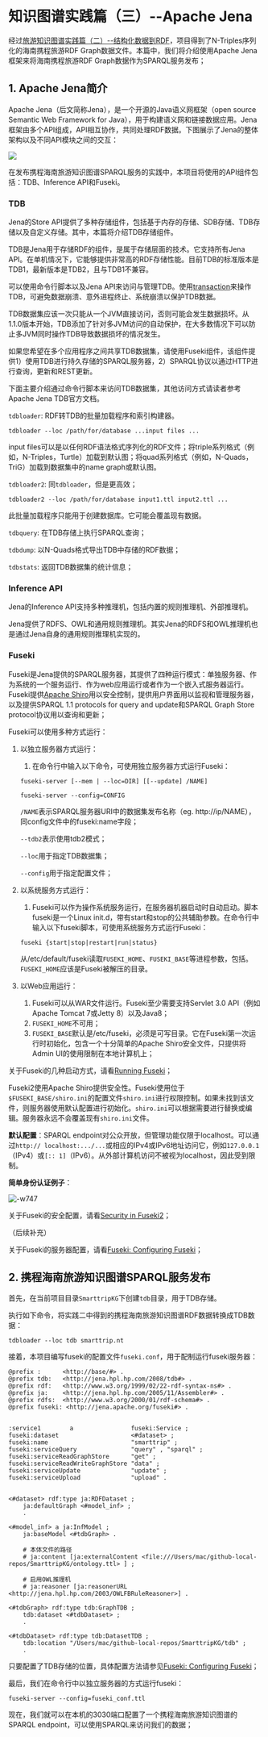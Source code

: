 <h1>知识图谱实践篇（三）--Apache Jena</h1>

经过[旅游知识图谱实践篇（二）--结构化数据到RDF](https://github.com/charosen/ClassNotes/blob/master/knowledge_graph/structure2rdf.md)，项目得到了N-Triples序列化的海南携程旅游RDF Graph数据文件。本篇中，我们将介绍使用Apache Jena框架来将海南携程旅游RDF Graph数据作为SPARQL服务发布；

<h2>1. Apache Jena简介</h2>

Apache Jena（后文简称Jena），是一个开源的Java语义网框架（open source Semantic Web Framework for Java），用于构建语义网和链接数据应用。Jena框架由多个API组成，API相互协作，共同处理RDF数据。下图展示了Jena的整体架构以及不同API模块之间的交互：

![](media/15531572981563.jpg)

在发布携程海南旅游知识图谱SPARQL服务的实践中，本项目将使用的API组件包括：TDB、Inference API和Fuseki。

<h3>TDB</h3>

Jena的Store API提供了多种存储组件，包括基于内存的存储、SDB存储、TDB存储以及自定义存储。其中，本篇将介绍TDB存储组件。

TDB是Jena用于存储RDF的组件，是属于存储层面的技术。它支持所有Jena API。在单机情况下，它能够提供非常高的RDF存储性能。目前TDB的标准版本是TDB1，最新版本是TDB2，且与TDB1不兼容。

可以使用命令行脚本以及Jena API来访问与管理TDB。使用[transaction](http://jena.apache.org/documentation/tdb/tdb_transactions.html)来操作TDB，可避免数据崩溃、意外进程终止、系统崩溃以保护TDB数据。

TDB数据集应该一次只能从一个JVM直接访问，否则可能会发生数据损坏。从1.1.0版本开始，TDB添加了针对多JVM访问的自动保护，在大多数情况下可以防止多JVM同时操作TDB导致数据损坏的情况发生。

如果您希望在多个应用程序之间共享TDB数据集，请使用Fuseki组件，该组件提供1）使用TDB进行持久存储的SPARQL服务器，2）SPARQL协议以通过HTTP进行查询，更新和REST更新。

下面主要介绍通过命令行脚本来访问TDB数据集，其他访问方式请读者参考Apache Jena TDB官方文档。

`tdbloader`: RDF转TDB的批量加载程序和索引构建器。

```
tdbloader --loc /path/for/database ...input files ...
```
input files可以是以任何RDF语法格式序列化的RDF文件；将triple系列格式（例如，N-Triples，Turtle）加载到默认图；将quad系列格式（例如，N-Quads，TriG）加载到数据集中的name graph或默认图。

`tdbloader2`: 同`tdbloader`，但是更高效；

```
tdbloader2 --loc /path/for/database input1.ttl input2.ttl ...
```

此批量加载程序只能用于创建数据库。它可能会覆盖现有数据。

`tdbquery`: 在TDB存储上执行SPARQL查询；

`tdbdump`: 以N-Quads格式导出TDB中存储的RDF数据；

`tdbstats`: 返回TDB数据集的统计信息；

<h3>Inference API</h3>

Jena的Inference API支持多种推理机，包括内置的规则推理机、外部推理机。

Jena提供了RDFS、OWL和通用规则推理机。其实Jena的RDFS和OWL推理机也是通过Jena自身的通用规则推理机实现的。

<h3>Fuseki</h3>

Fuseki是Jena提供的SPARQL服务器，其提供了四种运行模式：单独服务器、作为系统的一个服务运行、作为web应用运行或者作为一个嵌入式服务器运行。Fuseki提供[Apache Shiro](https://shiro.apache.org/)用以安全控制，提供用户界面用以监视和管理服务器，以及提供SPARQL 1.1 protocols for query and update和SPARQL Graph Store protocol协议用以查询和更新；


Fuseki可以使用多种方式运行：

1. 以独立服务器方式运行：
    1. 在命令行中输入以下命令，可使用独立服务器方式运行Fuseki：
    
    ```
    fuseki-server [--mem | --loc=DIR] [[--update] /NAME]
    
    fuseki-server --config=CONFIG
    ```
    
    `/NAME`表示SPARQL服务器URI中的数据集发布名称（eg. http://ip/NAME），同config文件中的fuseki:name字段；

    `--tdb2`表示使用tdb2模式；

    `--loc`用于指定TDB数据集；

    `--config`用于指定配置文件；

2. 以系统服务方式运行：
    1. Fuseki可以作为操作系统服务运行，在服务器机器启动时自动启动。脚本fuseki是一个Linux init.d，带有start和stop的公共辅助参数。在命令行中输入以下fuseki脚本，可使用系统服务方式运行Fuseki：

    ```
    fuseki {start|stop|restart|run|status}
    ```
    
    从/etc/default/fuseki读取`FUSEKI_HOME`、`FUSEKI_BASE`等进程参数，包括。`FUSEKI_HOME`应该是Fuseki被解压的目录。
    
3. 以Web应用运行：
    1. Fuseki可以从WAR文件运行。Fuseki至少需要支持Servlet 3.0 API（例如Apache Tomcat 7或Jetty 8）以及Java8；
    2. `FUSEKI_HOME`不可用；
    3. `FUSEKI_BASE`默认是/etc/fuseki，必须是可写目录。它在Fuseki第一次运行时初始化，包含一个十分简单的Apache Shiro安全文件，只提供将Admin UI的使用限制在本地计算机上；


关于Fuseki的几种启动方式，请看[Running Fuseki](http://jena.apache.org/documentation/fuseki2/fuseki-run.html)；

Fuseki2使用Apache Shiro提供安全性。Fuseki使用位于`$FUSEKI_BASE/shiro.ini`的配置文件`shiro.ini`进行权限控制。如果未找到该文件，则服务器使用默认配置进行初始化。`shiro.ini`可以根据需要进行替换或编辑。服务器永远不会覆盖现有`shiro.ini`文件。

**默认配置**：SPARQL endpoint对公众开放，但管理功能仅限于localhost。可以通过`http:// localhost:.../...`或相应的IPv4或IPv6地址访问它，例如`127.0.0.1`（IPv4）或`[:: 1]`（IPv6）。从外部计算机访问不被视为localhost，因此受到限制。

**简单身份认证例子**：

![-w747](media/15533119967408.jpg)

关于Fuseki的安全配置，请看[Security in Fuseki2](http://jena.apache.org/documentation/fuseki2/fuseki-security.html)；

（后续补充）

关于Fuseki的服务器配置，请看[Fuseki: Configuring Fuseki](http://jena.apache.org/documentation/fuseki2/fuseki-configuration.html)；



<h2>2. 携程海南旅游知识图谱SPARQL服务发布</h2>

首先，在当前项目目录`SmarttripKG`下创建`tdb`目录，用于TDB存储。

执行如下命令，将实践二中得到的携程海南旅游知识图谱RDF数据转换成TDB数据：

```
tdbloader --loc tdb smarttrip.nt
```

接着，本项目编写fuseki的配置文件`fuseki.conf`，用于配制运行fuseki服务器：

```
@prefix :      <http://base/#> .
@prefix tdb:   <http://jena.hpl.hp.com/2008/tdb#> .
@prefix rdf:   <http://www.w3.org/1999/02/22-rdf-syntax-ns#> .
@prefix ja:    <http://jena.hpl.hp.com/2005/11/Assembler#> .
@prefix rdfs:  <http://www.w3.org/2000/01/rdf-schema#> .
@prefix fuseki: <http://jena.apache.org/fuseki#> .


:service1        a                fuseki:Service ;
fuseki:dataset                    <#dataset> ;
fuseki:name                       "smarttrip" ;
fuseki:serviceQuery               "query" , "sparql" ;
fuseki:serviceReadGraphStore      "get" ;
fuseki:serviceReadWriteGraphStore "data" ;
fuseki:serviceUpdate              "update" ;
fuseki:serviceUpload              "upload" .


<#dataset> rdf:type ja:RDFDataset ;
    ja:defaultGraph <#model_inf> ;
    .

<#model_inf> a ja:InfModel ;
    ja:baseModel <#tdbGraph> .

    # 本体文件的路径
    # ja:content [ja:externalContent <file:///Users/mac/github-local-repos/SmarttripKG/ontology.ttl> ] ;

    # 启用OWL推理机
    # ja:reasoner [ja:reasonerURL <http://jena.hpl.hp.com/2003/OWLFBRuleReasoner>] .

<#tdbGraph> rdf:type tdb:GraphTDB ;
    tdb:dataset <#tdbDataset> ;
    .

<#tdbDataset> rdf:type tdb:DatasetTDB ;
    tdb:location "/Users/mac/github-local-repos/SmarttripKG/tdb" ;
    .
```

只要配置了TDB存储的位置，具体配置方法请参见[Fuseki: Configuring Fuseki](http://jena.apache.org/documentation/fuseki2/fuseki-configuration.html)；

最后，我们在命令行中以独立服务器的方式运行fuseki：

```
fuseki-server --config=fuseki_conf.ttl
```

现在，我们就可以在本机的3030端口配置了一个携程海南旅游知识图谱的SPARQL endpoint，可以使用SPARQL来访问我们的数据；